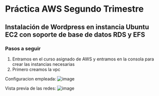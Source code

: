 # Práctica AWS Segundo Trimestre

## Instalación de Wordpress en instancia Ubuntu EC2 con soporte de base de datos RDS y EFS

### Pasos a seguir

1. Entramos en el curso asignado de AWS y entramos en la consola para crear las instancias necesarias
2. Primero creamos la vpc

Configuracion empleada:  ![image](https://github.com/user-attachments/assets/40dbb658-5035-41d4-9b7a-a47eadfe8623)

Vista previa de las redes: ![image](https://github.com/user-attachments/assets/f2dfedd8-625c-4220-90c7-bfa4fa49cfe5)
